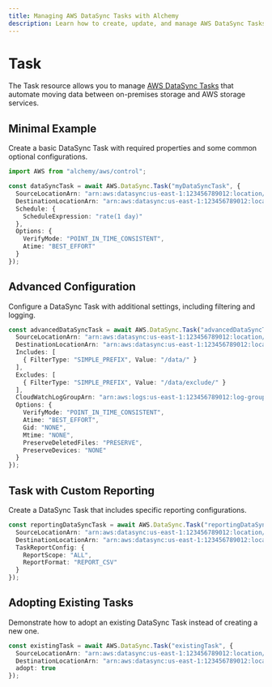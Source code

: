 ```yaml
---
title: Managing AWS DataSync Tasks with Alchemy
description: Learn how to create, update, and manage AWS DataSync Tasks using Alchemy Cloud Control.
---
```


# Task

The Task resource allows you to manage [AWS DataSync Tasks](https://docs.aws.amazon.com/datasync/latest/userguide/) that automate moving data between on-premises storage and AWS storage services.

## Minimal Example

Create a basic DataSync Task with required properties and some common optional configurations.

```ts
import AWS from "alchemy/aws/control";

const dataSyncTask = await AWS.DataSync.Task("myDataSyncTask", {
  SourceLocationArn: "arn:aws:datasync:us-east-1:123456789012:location/my-source-location",
  DestinationLocationArn: "arn:aws:datasync:us-east-1:123456789012:location/my-destination-location",
  Schedule: {
    ScheduleExpression: "rate(1 day)"
  },
  Options: {
    VerifyMode: "POINT_IN_TIME_CONSISTENT",
    Atime: "BEST_EFFORT"
  }
});
```

## Advanced Configuration

Configure a DataSync Task with additional settings, including filtering and logging.

```ts
const advancedDataSyncTask = await AWS.DataSync.Task("advancedDataSyncTask", {
  SourceLocationArn: "arn:aws:datasync:us-east-1:123456789012:location/my-source-location",
  DestinationLocationArn: "arn:aws:datasync:us-east-1:123456789012:location/my-destination-location",
  Includes: [
    { FilterType: "SIMPLE_PREFIX", Value: "/data/" }
  ],
  Excludes: [
    { FilterType: "SIMPLE_PREFIX", Value: "/data/exclude/" }
  ],
  CloudWatchLogGroupArn: "arn:aws:logs:us-east-1:123456789012:log-group:my-log-group",
  Options: {
    VerifyMode: "POINT_IN_TIME_CONSISTENT",
    Atime: "BEST_EFFORT",
    Gid: "NONE",
    Mtime: "NONE",
    PreserveDeletedFiles: "PRESERVE", 
    PreserveDevices: "NONE"
  }
});
```

## Task with Custom Reporting

Create a DataSync Task that includes specific reporting configurations.

```ts
const reportingDataSyncTask = await AWS.DataSync.Task("reportingDataSyncTask", {
  SourceLocationArn: "arn:aws:datasync:us-east-1:123456789012:location/my-source-location",
  DestinationLocationArn: "arn:aws:datasync:us-east-1:123456789012:location/my-destination-location",
  TaskReportConfig: {
    ReportScope: "ALL",
    ReportFormat: "REPORT_CSV"
  }
});
```

## Adopting Existing Tasks

Demonstrate how to adopt an existing DataSync Task instead of creating a new one.

```ts
const existingTask = await AWS.DataSync.Task("existingTask", {
  SourceLocationArn: "arn:aws:datasync:us-east-1:123456789012:location/my-source-location",
  DestinationLocationArn: "arn:aws:datasync:us-east-1:123456789012:location/my-destination-location",
  adopt: true
});
```